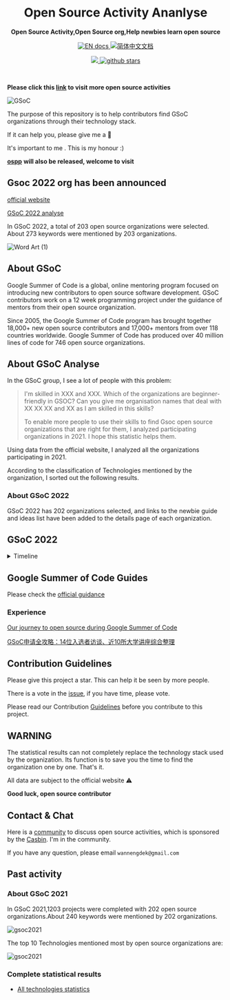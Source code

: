 
<h1 align="center" >
    Open Source Activity Ananlyse
</h1>
<p align="center">
  <strong>Open Source Activity,Open Source org,Help newbies learn open source</strong>
</p>


<p align="center">
  <a href="https://github.com/erdengk/gsoc-analyse/tree/master/en" >
    <img src="https://img.shields.io/badge/document-English-blue.svg" alt="EN docs" />
  </a>
  <a href="https://erdengk.github.io/gsoc-analyse/">
    <img src="https://img.shields.io/badge/文档-简体中文-blue.svg" alt="简体中文文档" />
  </a>
</p>

<p align="center">
    <a target="_blank" href="">
        <img src="https://img.shields.io/badge/License-Apache%202.0-blue.svg?label=license" />
    </a>
   <a target="_blank" href=''>
        <img src="https://img.shields.io/github/stars/erdengk/gsoc-analyse.svg" alt="github stars"/>
   </a>

</p>
<br/>


**Please click this [link](https://erdengk.github.io/gsoc-analyse/) to visit more open source activities**



![GSoC](https://summerofcode.withgoogle.com/assets/media/logo.svg)

The purpose of this repository is to help contributors find GSoC organizations through their technology stack.

If it can help you, please give me a 🌟

It's important to me . This is my honour :)

[**ospp**](https://summer-ospp.ac.cn/#/org) **will also be released, welcome to visit**

## Gsoc 2022 org has been announced

[official website](https://summerofcode.withgoogle.com/programs/2022/organizations)

[GSoC 2022 analyse](en/gsoc/GSoC2022/GSoC2022.md)

In GSoC 2022, a total of 203 open source organizations were selected. About 273 keywords were mentioned by 203 organizations.

![Word Art (1)](https://user-images.githubusercontent.com/37730787/157160231-5ed0a073-40f1-4bfe-907d-1d53db04e3ae.png)

## About GSoC

Google Summer of Code is a global, online mentoring program focused on introducing new contributors to open source software development. GSoC contributors work on a 12 week programming project under the guidance of mentors from their open source organization.

Since 2005, the Google Summer of Code program has brought together 18,000+ new open source contributors and 17,000+ mentors from over 118 countries worldwide. Google Summer of Code has produced over 40 million lines of code for 746 open source organizations.

## About GSoC Analyse

In the GSoC group, I see a lot of people with this problem:

> I'm skilled in XXX and XXX. Which of the organizations are beginner- friendly in GSOC? Can you give me organisation names that deal with XX XX XX and XX as I am skilled in this skills?
>
> To enable more people to use their skills to find Gsoc open source organizations that are right for them, I analyzed participating organizations in 2021. I hope this statistic helps them.

Using data from the official website, I analyzed all the organizations participating in 2021.

According to the classification of Technologies mentioned by the organization, I sorted out the following results.

### About GSoC 2022

GSoC 2022 has 202 organizations selected, and links to the newbie guide and ideas list have been added to the details page of each organization.

## GSoC 2022

<details>

<summary>Timeline</summary>

* February 7 - 18:00 UTC

Mentoring organizations can begin submitting applications to Google

* February 21 - 18:00 UTC

Mentoring organization application deadline

* February 21 - March 6

Google program administrators review organization applications

* March 7 - 18:00 UTC

List of accepted mentoring organizations published

* March 7 - April 3

Potential GSoC contributors discuss application ideas with mentoring organizations

* April 4 - 18:00 UTC

GSoC contributor application period begins

* April 19 - 18:00 UTC

GSoC contributor application deadline

* May 12 - 18:00 UTC

GSoC contributor slot requests due from Org Admins

* May 20 - 18:00 UTC

Accepted GSoC contributor projects announced

* May 20 - June 12

Community Bonding Period | GSoC contributors get to know mentors, read documentation, get up to speed to begin working on their projects

* June 13

Coding officially begins!

* July 25 - 18:00 UTC

Mentors and GSoC contributors can begin submitting Phase 1 evaluations

* July 29 - 18:00 UTC

Phase 1 Evaluation deadline (standard coding period)

* July 25 - September 4

Work Period | GSoC contributors work on their project with guidance from Mentors

* September 5 - September 12 - 18:00 UTC

Final week: GSoC contributors submit their final work product and their final mentor evaluation (standard coding period)

* September 12 - September 19 - 18:00 UTC

Mentors submit final GSoC contributor evaluations (standard coding period)

* September 20

Initial results of Google Summer of Code 2022 announced

* September 12 - November 13

GSoC contributors with extended timelines continue coding

* November 21 - 18:00 UTC

Final date for all GSoC contributors to submit their final work product

* November 28 - 18:00 UTC

Final date for mentors to submit evaluations for GSoC contributor projects with extended deadlines

</details>




## Google Summer of Code Guides

Please check the [official guidance](https://google.github.io/gsocguides/student/index)

### Experience

[Our journey to open source during Google Summer of Code](https://opensource.com/article/21/10/google-summer-code?sc\_cid=70160000001273HAAQ)

[GSoC申请全攻略：14位入选者访谈、近10所大学讲座综合整理](https://mp.weixin.qq.com/s?\_\_biz=MzU0Mjc0NTcxNQ==\&mid=2247484324\&idx=1\&sn=0b9646893ff6f37b66502849d41bd40c\&chksm=fb14b6b8cc633fae6f731a3b50a88c1f7e2e1b40aaeefecefd33d6b79c3f81da688656e639b7\&scene=21#wechat\_redirect)

## Contribution Guidelines

Please give this project a star. This can help it be seen by more people.

There is a vote in the [issue](https://github.com/erdengk/gsoc-analyse/issues/1), if you have time, please vote.

Please read our Contribution [Guidelines](broken-reference) before you contribute to this project.

## WARNING

The statistical results can not completely replace the technology stack used by the organization. Its function is to save you the time to find the organization one by one. That's it.

All data are subject to the official website ⚠️

**Good luck, open source contributor**

## Contact & Chat

Here is a [community](https://v2tl.com) to discuss open source activities, which is sponsored by the [Casbin](https://github.com/casbin/casbin). I'm in the community.

If you have any question, please email `wannengdek@gmail.com`

## Past activity

### About GSoC 2021

In GSoC 2021,1203 projects were completed with 202 open source organizations.About 240 keywords were mentioned by 202 organizations.

![gsoc2021](https://user-images.githubusercontent.com/37730787/148777428-e3a52181-40ee-42d3-9142-ef322a138b86.png)

The top 10 Technologies mentioned most by open source organizations are:

![gsoc2021](https://user-images.githubusercontent.com/37730787/149070819-ecab0a85-5ded-4ea7-b6d0-31438d1915c9.png)

### Complete statistical results

* [All technologies statistics](broken-reference)

